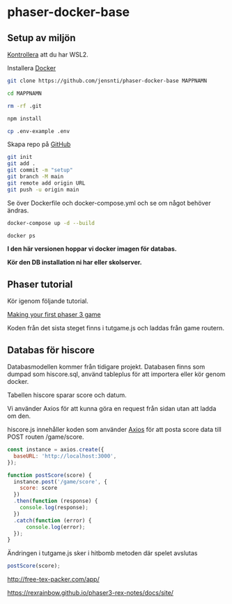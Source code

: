 # phaser-docker-base

## Setup av miljön

[Kontrollera](https://docs.microsoft.com/en-us/windows/wsl/install-win10) att du har WSL2. 

Installera [Docker](https://www.docker.com/)

```bash
git clone https://github.com/jensnti/phaser-docker-base MAPPNAMN

cd MAPPNAMN

rm -rf .git

npm install

cp .env-example .env
```
Skapa repo på [GitHub](https://github.com)

```bash
git init
git add .
git commit -m "setup"
git branch -M main
git remote add origin URL
git push -u origin main
```

Se över Dockerfile och docker-compose.yml och se om något behöver ändras.

```bash
docker-compose up -d --build

docker ps
```

**I den här versionen hoppar vi docker imagen för databas.**

**Kör den DB installation ni har eller skolserver.**

## Phaser tutorial

Kör igenom följande tutorial.

[Making your first phaser 3 game](https://phaser.io/tutorials/making-your-first-phaser-3-game/part1)

Koden från det sista steget finns i tutgame.js och laddas från game routern.

## Databas för hiscore

Databasmodellen kommer från tidigare projekt.
Databasen finns som dumpad som hiscore.sql, använd tableplus för att importera eller kör genom docker.

Tabellen hiscore sparar score och datum.

Vi använder Axios för att kunna göra en request från sidan utan att ladda om den.

hiscore.js innehåller koden som använder [Axios](https://github.com/axios/axios) för att posta score data till POST routen /game/score.
```javascript
const instance = axios.create({
  baseURL: 'http://localhost:3000',
});

function postScore(score) {
  instance.post('/game/score', {
    score: score
  })
  .then(function (response) {
    console.log(response);
  })
  .catch(function (error) {
      console.log(error);
  });
} 
```
Ändringen i tutgame.js sker i hitbomb metoden där spelet avslutas
```javascript
postScore(score);
```

http://free-tex-packer.com/app/

https://rexrainbow.github.io/phaser3-rex-notes/docs/site/
